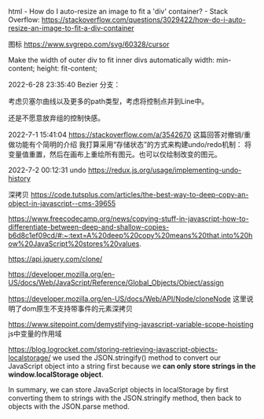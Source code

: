html - How do I auto-resize an image to fit a 'div' container? - Stack Overflow: https://stackoverflow.com/questions/3029422/how-do-i-auto-resize-an-image-to-fit-a-div-container

图标
https://www.svgrepo.com/svg/60328/cursor

Make the width of outer div to fit inner divs automatically
  width: min-content;
  height: fit-content;


2022-6-28 23:35:40
Bezier 分支：

考虑贝塞尔曲线以及更多的path类型，考虑将控制点并到Line中。

还是不愿意放弃组的控制快感。

2022-7-1 15:41:04
https://stackoverflow.com/a/3542670
这篇回答对撤销/重做功能有个简明的介绍
我打算采用“存储状态”的方式来构建undo/redo机制：
将变量值重置，然后在画布上重绘所有图元。也可以仅绘制改变的图元。


2022-7-2 00:12:31
undo
https://redux.js.org/usage/implementing-undo-history

深拷贝
https://code.tutsplus.com/articles/the-best-way-to-deep-copy-an-object-in-javascript--cms-39655

https://www.freecodecamp.org/news/copying-stuff-in-javascript-how-to-differentiate-between-deep-and-shallow-copies-b6d8c1ef09cd/#:~:text=A%20deep%20copy%20means%20that,into%20how%20JavaScript%20stores%20values.


https://api.jquery.com/clone/

https://developer.mozilla.org/en-US/docs/Web/JavaScript/Reference/Global_Objects/Object/assign

https://developer.mozilla.org/en-US/docs/Web/API/Node/cloneNode
这里说明了dom原生不支持带事件的元素深拷贝


https://www.sitepoint.com/demystifying-javascript-variable-scope-hoisting
js中变量的作用域

https://blog.logrocket.com/storing-retrieving-javascript-objects-localstorage/
we used the JSON.stringify() method to convert our JavaScript object into a string first because we **can only store strings in the window.localStorage object**.

In summary, we can store JavaScript objects in localStorage by first converting them to strings with the JSON.stringify method, then back to objects with the JSON.parse method.